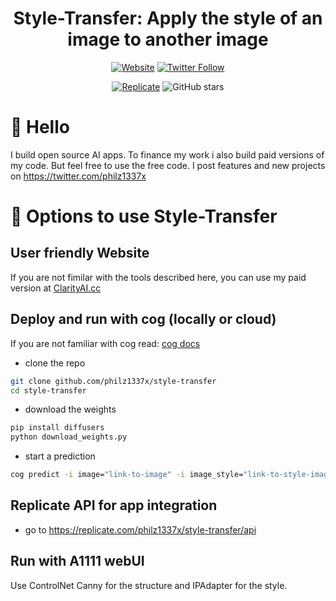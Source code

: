 <div align="center">

<h1> Style-Transfer: Apply the style of an image to another image </h1>

[![Website](https://img.shields.io/badge/Website-ClarityAI.cc-blueviolet)](https://ClarityAI.cc) [![Twitter Follow](https://img.shields.io/twitter/follow/philz1337x?style=social)](https://twitter.com/philz1337x)

[![Replicate](https://img.shields.io/badge/Demo-Replicate-purple)](https://replicate.com/philz1337x/style-transfer)
![GitHub stars](https://img.shields.io/github/stars/philz1337x/style-transfer?style=social&label=Star)

</div>

# 👋 Hello

I build open source AI apps. To finance my work i also build paid versions of my code. But feel free to use the free code. I post features and new projects on https://twitter.com/philz1337x

# 🚀 Options to use Style-Transfer

## User friendly Website

If you are not fimilar with the tools described here, you can use my paid version at [ClarityAI.cc](https://ClarityAI.cc)

## Deploy and run with cog (locally or cloud)

If you are not familiar with cog read: <a href=https://github.com/replicate/cog/blob/main/docs/getting-started-own-model.md>cog docs</a>

- clone the repo

```bash
git clone github.com/philz1337x/style-transfer
cd style-transfer
```

- download the weights

```bash
pip install diffusers
python download_weights.py
```

- start a prediction

```bash
cog predict -i image="link-to-image" -i image_style="link-to-style-image"
```

## Replicate API for app integration

- go to https://replicate.com/philz1337x/style-transfer/api

## Run with A1111 webUI

Use ControlNet Canny for the structure and IPAdapter for the style.

